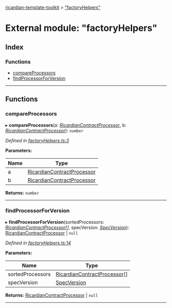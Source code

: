 [ricardian-template-toolkit](../README.md) > ["factoryHelpers"](../modules/_factoryhelpers_.md)

# External module: "factoryHelpers"

## Index

### Functions

* [compareProcessors](_factoryhelpers_.md#compareprocessors)
* [findProcessorForVersion](_factoryhelpers_.md#findprocessorforversion)

---

## Functions

<a id="compareprocessors"></a>

###  compareProcessors

▸ **compareProcessors**(a: *[RicardianContractProcessor](../interfaces/_interfaces_.ricardiancontractprocessor.md)*, b: *[RicardianContractProcessor](../interfaces/_interfaces_.ricardiancontractprocessor.md)*): `number`

*Defined in [factoryHelpers.ts:3](https://github.com/EOSIO/ricardian-template-toolkit/blob/e13c57b/src/factoryHelpers.ts#L3)*

**Parameters:**

| Name | Type |
| ------ | ------ |
| a | [RicardianContractProcessor](../interfaces/_interfaces_.ricardiancontractprocessor.md) |
| b | [RicardianContractProcessor](../interfaces/_interfaces_.ricardiancontractprocessor.md) |

**Returns:** `number`

___
<a id="findprocessorforversion"></a>

###  findProcessorForVersion

▸ **findProcessorForVersion**(sortedProcessors: *[RicardianContractProcessor](../interfaces/_interfaces_.ricardiancontractprocessor.md)[]*, specVersion: *[SpecVersion](../interfaces/_interfaces_.specversion.md)*): [RicardianContractProcessor](../interfaces/_interfaces_.ricardiancontractprocessor.md) \| `null`

*Defined in [factoryHelpers.ts:14](https://github.com/EOSIO/ricardian-template-toolkit/blob/e13c57b/src/factoryHelpers.ts#L14)*

**Parameters:**

| Name | Type |
| ------ | ------ |
| sortedProcessors | [RicardianContractProcessor](../interfaces/_interfaces_.ricardiancontractprocessor.md)[] |
| specVersion | [SpecVersion](../interfaces/_interfaces_.specversion.md) |

**Returns:** [RicardianContractProcessor](../interfaces/_interfaces_.ricardiancontractprocessor.md) \| `null`

___


